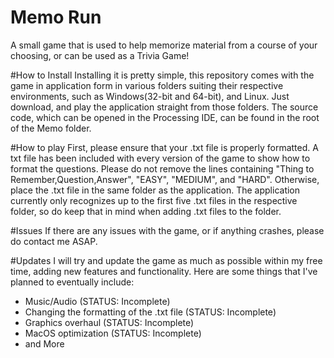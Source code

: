 # Memo Run
A small game that is used to help memorize material from a course of your choosing, or can be used as a Trivia Game!

#How to Install
Installing it is pretty simple, this repository comes with the game in application form in various folders suiting their respective environments, such as Windows(32-bit and 64-bit), and Linux.  Just download, and play the application straight from those folders.  The source code, which can be opened in the Processing IDE, can be found in the root of the Memo folder.

#How to play
First, please ensure that your .txt file is properly formatted.  A txt file has been included with every version of the game to show how to format the questions.  Please do not remove the lines containing "Thing to Remember,Question,Answer", "EASY", "MEDIUM", and "HARD".  Otherwise, place the .txt file in the same folder as the application.  The application currently only recognizes up to the first five .txt files in the respective folder, so do keep that in mind when adding .txt files to the folder.

#Issues
If there are any issues with the game, or if anything crashes, please do contact me ASAP.

#Updates
I will try and update the game as much as possible within my free time, adding new features and functionality.  Here are some things that I've planned to eventually include:
- Music/Audio (STATUS: Incomplete)
- Changing the formatting of the .txt file (STATUS: Incomplete)
- Graphics overhaul (STATUS: Incomplete)
- MacOS optimization (STATUS: Incomplete)
- and More
